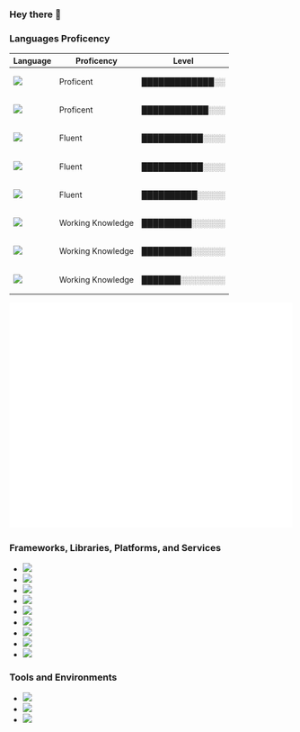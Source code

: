 ### Hey there 👋

### Languages Proficency

| Language                                                                                                                            | Proficency              | Level                 |
| ----------------------------------------------------------------------------------------------------------------------------------- | ----------------------- | --------------------- |
| [![](https://img.shields.io/badge/Language-JavaScript-F7DF1E?logo=JavaScript&logoColor=white)](https://www.javascript.com/)         | <p>Proficent<p>         | <p>█████████████░░<p> |
| [![](https://img.shields.io/badge/Language-Java-007396?logo=Java&logoColor=white)](https://www.java.com/en/)                        | <p>Proficent<p>         | <p>████████████░░░<p> |
| [![](https://img.shields.io/badge/Language-HTML-E34F26?logo=HTML5&logoColor=white)](https://html.com/)                              | <p>Fluent</p>           | <p>███████████░░░░<p> |
| [![](https://img.shields.io/badge/Language-CSS-1572B6?logo=CSS3&logoColor=white)](https://developer.mozilla.org/en-US/docs/Web/CSS) | <p>Fluent</p>           | <p>███████████░░░░<p> |
| [![](https://img.shields.io/badge/Language-Cpp-00599C?logo=C%2B%2B&logoColor=white)](https://www.cplusplus.com/)                    | <p>Fluent</p>           | <p>██████████░░░░░<p> |
| [![](https://img.shields.io/badge/Language-Python-3776AB?logo=Python&logoColor=white)](https://www.python.org/)                     | <p>Working Knowledge<p> | <p>█████████░░░░░░<p> |
| [![](https://img.shields.io/badge/Language-Scala-DC322F?logo=Scala&logoColor=white)](https://www.scala-lang.org/)                   | <p>Working Knowledge<p> | <p>█████████░░░░░░<p> |
| [![](https://img.shields.io/badge/Language-PHP-777BB4?logo=PHP&logoColor=white)](https://www.php.net/)                              | <p>Working Knowledge<p> | <p>███████░░░░░░░░<p> |

<img src="proficiencyChart.svg" width="800" height="400" alt="Click to see the source">

### Frameworks, Libraries, Platforms, and Services

- [![](https://img.shields.io/badge/JavaScript_Framework-React-61DAFB?logo=React&logoColor=white)](https://reactjs.org/)
- [![](https://img.shields.io/badge/JavaScript_Framework-React_Native-61DAFB?logo=React&logoColor=white)](https://reactnative.dev/)
- [![](https://img.shields.io/badge/JavaScript_Library-Redux-764ABC?logo=Redux&logoColor=white)](https://redux.js.org/)
- [![](https://img.shields.io/badge/JavaScript_Library-React_Router-CA4245?logo=React%20Router&logoColor=white)](https://reactrouter.com/)
- [![](https://img.shields.io/badge/Database-MongoDB-47A248?logo=MongoDB&logoColor=white)](https://www.mongodb.com/2)
- [![](https://img.shields.io/badge/Services-Google_Cloud-4285F4?logo=Google%20Cloud&logoColor=white)](https://cloud.google.com/)
- [![](https://img.shields.io/badge/Services-Amazon_AWS-232F3E?logo=Amazon%20AWS&logoColor=white)](https://aws.amazon.com/)
- [![](https://img.shields.io/badge/Mini_PC-Raspberry_Pi-C51A4A?logo=Raspberry%20Pi&logoColor=white)](https://www.raspberrypi.org/)
- [![](https://img.shields.io/badge/MCU-Arduino-00979D?logo=Arduino&logoColor=white)](https://www.raspberrypi.org/)

### Tools and Environments

- [![](https://img.shields.io/badge/Editor-VSCode-007ACC?logo=Visual%20Studio%20Code&logoColor=white)](https://code.visualstudio.com/)
- [![](https://img.shields.io/badge/IDE-Intellij-000000?logo=IntelliJ%20IDEA&logoColor=white)](https://www.jetbrains.com/idea/)
- [![](https://img.shields.io/badge/IDE-Eclipse-2C2255?logo=Eclipse%20IDE&logoColor=white)](https://www.eclipse.org/)